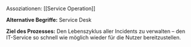 Assoziationen: [[Service Operation]]

**Alternative Begriffe:** Service Desk

**Ziel des Prozesses:**
Den Lebenszyklus aller Incidents zu verwalten – den IT-Service so schnell wie möglich wieder für die Nutzer bereitzustellen.